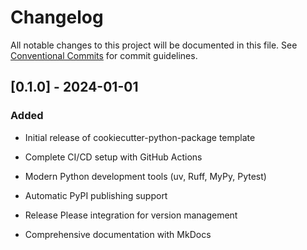 # Changelog

All notable changes to this project will be documented in this file. See [Conventional Commits](https://conventionalcommits.org) for commit guidelines.

## [0.1.0] - 2024-01-01

### Added

- Initial release of cookiecutter-python-package template
- Complete CI/CD setup with GitHub Actions
- Modern Python development tools (uv, Ruff, MyPy, Pytest)
- Automatic PyPI publishing support
- Release Please integration for version management

- Comprehensive documentation with MkDocs

